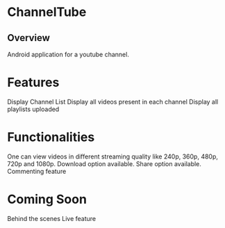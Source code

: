 # ChannelTube

## Overview
Android application for a youtube channel.

# Features
Display Channel List
Display all videos present in each channel
Display all playlists uploaded

# Functionalities
One can view videos in different streaming quality like 240p, 360p, 480p, 720p and 1080p.
Download option available.
Share option available.
Commenting feature

# Coming Soon
Behind the scenes
Live feature
